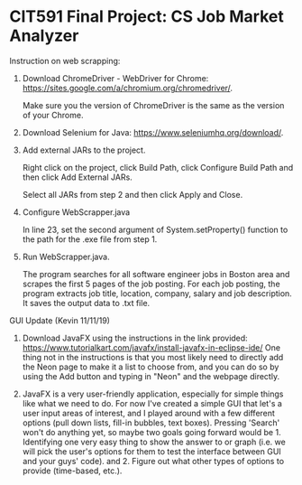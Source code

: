 # CIT591 Final Project: CS Job Market Analyzer
Instruction on web scrapping:
1. Download ChromeDriver - WebDriver for Chrome: https://sites.google.com/a/chromium.org/chromedriver/. 
   
   Make sure you the version of ChromeDriver is the same as the version of your Chrome.
   
2. Download Selenium for Java: https://www.seleniumhq.org/download/.

3. Add external JARs to the project.
  
   Right click on the project, click Build Path, click Configure Build Path and then click Add External JARs.
   
   Select all JARs from step 2 and then click Apply and Close.
  
4. Configure WebScrapper.java
   
   In line 23, set the second argument of System.setProperty() function to the path for the .exe file from step 1.

5. Run WebScrapper.java.

   The program searches for all software engineer jobs in Boston area and scrapes the first 5 pages of the job posting. For each job posting, the program extracts job title, location, company, salary and job description. It saves the output data to .txt file. 


GUI Update (Kevin 11/11/19)

1. Download JavaFX using the instructions in the link provided: https://www.tutorialkart.com/javafx/install-javafx-in-eclipse-ide/
   One thing not in the instructions is that you most likely need to directly add the Neon page to make it a list to choose from, and you    can do so by using the Add button and typing in "Neon" and the webpage directly.
   
 2. JavaFX is a very user-friendly application, especially for simple things like what we need to do. For now I've created a simple GUI       that let's a user input areas of interest, and I played around with a few different options (pull down lists, fill-in bubbles, text 
    boxes). Pressing 'Search' won't do anything yet, so maybe two goals going forward would be 1. Identifying one very easy thing to show 
    the answer to or graph (i.e. we will pick the user's options for them to test the interface between GUI and your guys' code). and 2.
    Figure out what other types of options to provide (time-based, etc.). 
